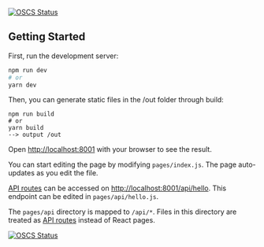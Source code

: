 [![OSCS Status](https://www.oscs1024.com/platform/badge/Lion-Si/Fomo-3d.svg?size=small)](https://www.oscs1024.com/project/Lion-Si/Fomo-3d?ref=badge_small)

## Getting Started

First, run the development server:

```bash
npm run dev
# or
yarn dev
```

Then, you can generate static files in the /out folder through build:

```build
npm run build
# or
yarn build
--> output /out
```

Open [http://localhost:8001](http://localhost:8001) with your browser to see the result.

You can start editing the page by modifying `pages/index.js`. The page auto-updates as you edit the file.

[API routes](https://nextjs.org/docs/api-routes/introduction) can be accessed on [http://localhost:8001/api/hello](http://localhost:8001/api/hello). This endpoint can be edited in `pages/api/hello.js`.

The `pages/api` directory is mapped to `/api/*`. Files in this directory are treated as [API routes](https://nextjs.org/docs/api-routes/introduction) instead of React pages.


[![OSCS Status](https://www.oscs1024.com/platform/badge/Lion-Si/Fomo-3d.svg?size=large)](https://www.oscs1024.com/project/Lion-Si/Fomo-3d?ref=badge_large)

